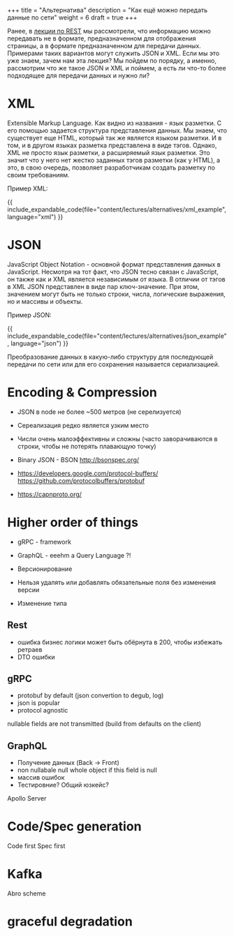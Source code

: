 +++
title = "Альтернатива"
description = "Как ещё можно передать данные по сети"
weight = 6
draft = true
+++

Ранее, в [лекции по REST](lectures/rest) мы рассмотрели, что информацию можно
передавать не в формате, предназначенном для отображения страницы, а в формате
предназначенном для передачи данных. 
Примерами таких вариантов могут служить JSON и XML.
Если мы это уже знаем, зачем нам эта лекция?
Мы пойдем по порядку, а именно, рассмотрим что же такое JSON и XML и поймем, а
есть ли что-то более подходящее для передачи данных и нужно ли?

# XML

Extensible Markup Language.
Как видно из названия - язык разметки.
С его помощью задается структура представления данных.
Мы знаем, что существует еще HTML, который так же является языком разметки.
И в том, и в другом языках разметка представлена в виде тэгов.
Однако, XML не просто язык разметки, а расширяемый язык разметки.
Это значит что у него нет жестко заданных тэгов разметки (как у HTML), а это,
в свою очередь, позволяет разработчикам создать разметку по своим требованиям.

Пример XML:

{{ include_expandable_code(file="content/lectures/alternatives/xml_example", language="xml") }}

# JSON

JavaScript Object Notation - основной формат представления данных в JavaScript.
Несмотря на тот факт, что JSON тесно связан с JavaScript, он также как и XML 
является независимым от языка.
В отличии от тэгов в XML JSON представлен в виде пар ключ-значение.
При этом, значением могут быть не только строки, числа, логические выражения, но
и массивы и объекты.

Пример JSON:

{{ include_expandable_code(file="content/lectures/alternatives/json_example", language="json") }}

Преобразование данных в какую-либо структуру для последующей передачи по сети или
для его сохранения называется сериализацией.

# Encoding & Compression

* JSON в node не более ~500 метров (не серелизуется)
* Сереализация редко является узким место
* Числи очень малоэффективны и сложны (часто заворачиваются в строки, чтобы не потерять плавающую точку)

* Binary JSON - BSON http://bsonspec.org/
* https://developers.google.com/protocol-buffers/ https://github.com/protocolbuffers/protobuf 
* https://capnproto.org/

# Higher order of things

* gRPC - framework
* GraphQL - eeehm a Query Language ?!

* Версионирование
* Нельзя удалять или добавлять обязательные поля без изменения версии
* Изменение типа

## Rest

* ошибка бизнес логики может быть обёрнута в 200, чтобы избежать ретраев
* DTO ошибки

## gRPC
* protobuf by default (json convertion to degub, log)
* json is popular
* protocol agnostic

nullable fields are not transmitted (build from defaults on the client)

## GraphQL

* Получение данных (Back -> Front)
* non nullabale null whole object if this field is null
* массив ошибок
* Тестировние? Общий юзкейс?

Apollo Server

# Code/Spec generation

Code first
Spec first

# Kafka
Abro scheme

# graceful degradation
